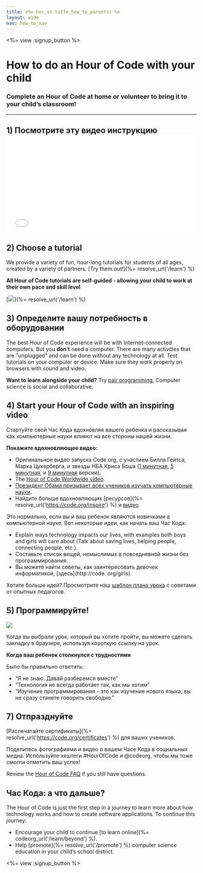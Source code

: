 ```yaml
---
title: <%= hoc_s(:title_how_to_parents) %>
layout: wide
nav: how_to_nav
---
```

<%= view :signup_button %>

# How to do an Hour of Code with your child

### Complete an Hour of Code at home or volunteer to bring it to your child’s classroom!

* * *

## 1) Посмотрите эту видео инструкцию <iframe width="500" height="255" src="//www.youtube.com/embed/SrnvvWDm73k" frameborder="0" allowfullscreen mark="crwd-mark"></iframe> 

## 2) Choose a tutorial

We provide a variety of fun, hour-long tutorials for students of all ages, created by a variety of partners. [Try them out!](%= resolve_url('/learn') %)

**All Hour of Code tutorials are self-guided - allowing your child to work at their own pace and skill level**

[![](/images/fit-700/tutorials.png)](%= resolve_url('/learn') %)

## 3) Определите вашу потребность в оборудовании

The best Hour of Code experience will be with Internet-connected computers. But you **don’t** need a computer. There are many activities that are "unplugged" and can be done without any technology at all. Test tutorials on your computer or device. Make sure they work properly on browsers with sound and video.

**Want to learn alongside your child?** Try [pair programming.](http://www.ncwit.org/resources/pair-programming-box-power-collaborative-learning) Computer science is social and collaborative.

## 4) Start your Hour of Code with an inspiring video

Стартуйте свой Час Кода вдохновляя вашего ребенка и рассказывая как компьютерные науки влияют на все стороны нашей жизни.

**Покажите вдохновляющее видео:**

- Оригинальное видео запуска Code.org, с участием Билла Гейтса, Марка Цукерберга, и звезды НБА Криса Боша ([1 минутная](https://www.youtube.com/watch?v=qYZF6oIZtfc), [5 минутная](https://www.youtube.com/watch?v=nKIu9yen5nc), и [9 минутная](https://www.youtube.com/watch?v=dU1xS07N-FA) версии).
- The [Hour of Code Worldwide video](https://www.youtube.com/watch?v=KsOIlDT145A).
- [Президент Обама призывает всех учеников изучать компьютерные науки](https://www.youtube.com/watch?v=6XvmhE1J9PY).
- Найдите больше вдохновляющих [ресурсов](%= resolve_url('https://code.org/inspire') %) и [видео](https://www.youtube.com/playlist?list=PLzdnOPI1iJNfpD8i4Sx7U0y2MccnrNZuP).

Это нормально, если вы и ваш ребенок являются новичками в компьютерной науке. Вот некоторые идеи, как начать ваш Час Кода:

- Explain ways technology impacts our lives, with examples both boys and girls will care about (Talk about saving lives, helping people, connecting people, etc.).
- Составьте список вещей, немыслимых в повседневной жизни без программирования.
- Вы можете найти советы, как заинтересовать девочек информатикой, [здесь](http://code. org/girls).

Хотите больше идей? Просмотрите наш [шаблон плана урока](/files/AfterschoolEducatorLessonPlanOutline.docx) с советами от опытных педагогов.

## 5) Программируйте!

<img src="/images/fit-700/tutorial-short-link.png" />

Когда вы выбрали урок, который вы хотите пройти, вы можете сделать закладку в браузере, используя короткую ссылку на урок.

**Когда ваш ребенок столкнулся с трудностями**

Было бы правильно ответить:

- “Я не знаю. Давай разберемся вместе”
- “Технология не всегда работает так, как мы хотим”
- “Изучение программирования - это как изучение нового языка, вы не сразу станете говорить свободно.”

## 7) Отпразднуйте

[Распечатайте сертификаты](%= resolve_url('https://code.org/certificates') %) для ваших учеников.

Поделитесь фотографиями и видео о вашем Часе Кода в социальных медиа. Используйте хештеги #HourOfCode и @codeorg, чтобы мы тоже смогли отметить ваш успех!

Review the [Hour of Code FAQ](https://support.code.org/hc/en-us/categories/200147083-Hour-of-Code) if you still have questions.

## Час Кода: а что дальше?

The Hour of Code is just the first step in a journey to learn more about how technology works and how to create software applications. To continue this journey:

- Encourage your child to continue [to learn online](%= codeorg_url('/learn/beyond') %).
- Help [promote](%= resolve_url('/promote') %) computer science education in your child’s school district.

<%= view :signup_button %>